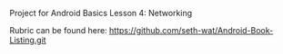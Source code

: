 Project for Android Basics Lesson 4: Networking

Rubric can be found here: https://github.com/seth-wat/Android-Book-Listing.git
